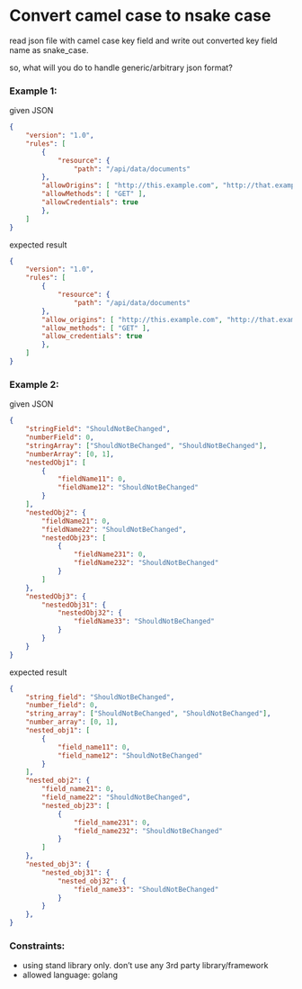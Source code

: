 # Convert camel case to nsake case

read json file with camel case key field and write out converted key field name as snake_case.  

so, what will you do to handle generic/arbitrary json format?  

### Example 1:

given JSON
```JSON
{
    "version": "1.0",
    "rules": [
        {
            "resource": {
                "path": "/api/data/documents"
        },
        "allowOrigins": [ "http://this.example.com", "http://that.example.com" ],
        "allowMethods": [ "GET" ],
        "allowCredentials": true
        },
    ]
}
```

expected result
```JSON
{
    "version": "1.0",
    "rules": [
        {
            "resource": {
                "path": "/api/data/documents"
        },
        "allow_origins": [ "http://this.example.com", "http://that.example.com" ],
        "allow_methods": [ "GET" ],
        "allow_credentials": true
        },
    ]
}
```

### Example 2:

given JSON
```JSON
{
    "stringField": "ShouldNotBeChanged",
    "numberField": 0,
    "stringArray": ["ShouldNotBeChanged", "ShouldNotBeChanged"],
    "numberArray": [0, 1],
    "nestedObj1": [
        {
            "fieldName11": 0,
            "fieldName12": "ShouldNotBeChanged"
        }
    ],
    "nestedObj2": {
        "fieldName21": 0,
        "fieldName22": "ShouldNotBeChanged",
        "nestedObj23": [
            {
                "fieldName231": 0,
                "fieldName232": "ShouldNotBeChanged"
            }
        ]
    },
    "nestedObj3": {
        "nestedObj31": {
            "nestedObj32": {
                "fieldName33": "ShouldNotBeChanged"
            }
        }
    }
}
```

expected result
```JSON
{
    "string_field": "ShouldNotBeChanged",
    "number_field": 0,
    "string_array": ["ShouldNotBeChanged", "ShouldNotBeChanged"],
    "number_array": [0, 1],
    "nested_obj1": [
        {
            "field_name11": 0,
            "field_name12": "ShouldNotBeChanged"
        }
    ],
    "nested_obj2": {
        "field_name21": 0,
        "field_name22": "ShouldNotBeChanged",
        "nested_obj23": [
            {
                "field_name231": 0,
                "field_name232": "ShouldNotBeChanged"
            }
        ]
    },
    "nested_obj3": {
        "nested_obj31": {
            "nested_obj32": {
                "field_name33": "ShouldNotBeChanged"
            }
        }
    },
}
```

### Constraints:

- using stand library only. don’t use any 3rd party library/framework
- allowed language: golang